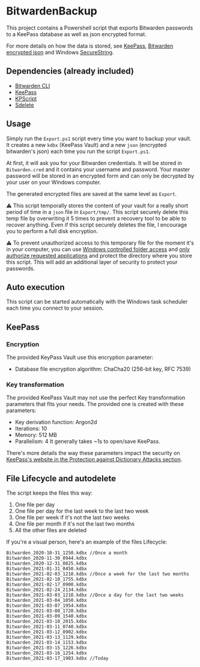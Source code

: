 # BitwardenBackup

This project contains a Powershell script that exports Bitwarden passwords to a KeePass database as well as json encrypted format.

For more details on how the data is stored, see [KeePass](https://keepass.info/), [Bitwarden encrypted json](https://bitwarden.com/help/article/encrypted-export/) and Windows [SecureString](https://docs.microsoft.com/en-us/dotnet/api/system.security.securestring?view=net-5.0).

## Dependencies (already included)
* [Bitwarden CLI](https://bitwarden.com/help/article/cli/#download--install)
* [KeePass](https://keepass.info/download.html)
* [KPScript](https://keepass.info/plugins.html)
* [Sdelete](https://docs.microsoft.com/en-us/sysinternals/downloads/sdelete)

## Usage

Simply run the `Export.ps1` script every time you want to backup your vault. It creates a new `kdbx` (KeePass Vault) and a new `json` (encrypted bitwarden's json) each time you run the script `Export.ps1`.

At first, it will ask you for your Bitwarden credentials. It will be stored in `Bitwarden.cred` and it contains your username and password. Your master password will be stored in an encrypted form and can only be decrypted by your user on your Windows computer.

The generated encrypted files are saved at the same level as `Export`.

:warning: This script temporally stores the content of your vault for a really short period of time in a `json` file in `Export/tmp/`. This script securely delete this temp file by overwriting it 5 times to prevent a recovery tool to be able to recover anything. Even if this script securely deletes the file, I encourage you to perform a full disk encryption.

:warning: To prevent unauthorized access to this temporary file for the moment it's in your computer, you can use [Windows controlled folder access](https://docs.microsoft.com/en-us/windows/security/threat-protection/microsoft-defender-atp/controlled-folders) and [only authorize requested applications](https://docs.microsoft.com/en-us/windows/security/threat-protection/microsoft-defender-atp/customize-controlled-folders) and protect the directory where you store this script. This will add an additional layer of security to protect your passwords.

## Auto execution
This script can be started automatically with the Windows task scheduler each time you connect to your session.

## KeePass

### Encryption
The provided KeyPass Vault use this encryption parameter:
* Database file encryption algorithm: ChaCha20 (256-bit key, RFC 7539)

### Key transformation
The provided KeePass Vault may not use the perfect Key transformation parameters that fits your needs. The provided one is created with these parameters:
* Key derivation function: Argon2d
* Iterations: 10
* Memory: 512 MB
* Parallelism: 4
It generally takes ~1s to open/save KeePass.

There's more details the way these parameters impact the security on [KeePass's website in the Protection against Dictionary Attacks section](https://keepass.info/help/base/security.html).

## File Lifecycle and autodelete

The script keeps the files this way:
1. One file per day
2. One file per day for the last week to the last two week
3. One file per week if it's not the last two weeks
4. One file per month if it's not the last two months
5. All the other files are deleted

If you're a visual person, here's an example of the files Lifecycle:
```
Bitwarden_2020-10-31_1250.kdbx //Once a month
Bitwarden_2020-11-30_0944.kdbx
Bitwarden_2020-12-31_0825.kdbx
Bitwarden_2021-01-31_0450.kdbx
Bitwarden_2021-02-03_1210.kdbx //Once a week for the last two months
Bitwarden_2021-02-10_1755.kdbx
Bitwarden_2021-02-17_0900.kdbx
Bitwarden_2021-02-24_2134.kdbx
Bitwarden_2021-03-03_1210.kdbx //Once a day for the last two weeks
Bitwarden_2021-03-04_1050.kdbx
Bitwarden_2021-03-07_1954.kdbx
Bitwarden_2021-03-08_1720.kdbx
Bitwarden_2021-03-09_1540.kdbx
Bitwarden_2021-03-10_2015.kdbx
Bitwarden_2021-03-11_0740.kdbx
Bitwarden_2021-03-12_0902.kdbx
Bitwarden_2021-03-13_1129.kdbx
Bitwarden_2021-03-14_1153.kdbx
Bitwarden_2021-03-15_1226.kdbx
Bitwarden_2021-03-16_1254.kdbx
Bitwarden_2021-03-17_1903.kdbx //Today
```
